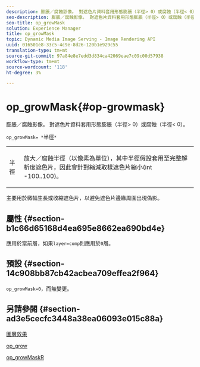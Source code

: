```yaml
---
description: 膨脹／腐蝕影像。 對遮色片資料套用形態膨脹（半徑> 0）或腐蝕（半徑< 0）。
seo-description: 膨脹／腐蝕影像。 對遮色片資料套用形態膨脹（半徑> 0）或腐蝕（半徑< 0）。
seo-title: op_growMask
solution: Experience Manager
title: op_growMask
topic: Dynamic Media Image Serving - Image Rendering API
uuid: 016501e8-33c5-4c9e-8d26-120b1e929c55
translation-type: tm+mt
source-git-commit: 97a84e8e7edd3d834ca42069eae7c09c00d57938
workflow-type: tm+mt
source-wordcount: '118'
ht-degree: 3%

---
```



# op_growMask{#op-growmask}

膨脹／腐蝕影像。 對遮色片資料套用形態膨脹（半徑> 0）或腐蝕（半徑&lt; 0）。

`op_growMask= *`半徑`*`

<table id="simpletable_3BAA4523D29E447FA7A4C9009B3E8344"> 
 <tr class="strow"> 
  <td class="stentry"> <p><span class="varname"> 半徑</span> </p> </td> 
  <td class="stentry"> <p>放大／腐蝕半徑（以像素為單位），其中半徑假設套用至完整解析度遮色片，因此會針對縮減取樣遮色片縮小(int -100..100)。 </p></td> 
 </tr> 
</table>

主要用於微幅生長或收縮遮色片，以避免遮色片邊緣周圍出現偽影。

## 屬性 {#section-b1c66d65168d4ea695e8662ea690bd4e}

應用於當前層，如果`layer=comp`則應用於`0`層。

## 預設 {#section-14c908bb87cb42acbea709effea2f964}

`op_growMask=0`，而無變更。

## 另請參閱 {#section-ad3e5cecfc3448a38ea06093e015c88a}

[圖層效果](../../../../../is-api/http-ref/image-serving-api-ref/c-http-protocol-reference/c-syntax-and-features/r-layer-effects.md#reference-82a6b5311b3d4471ad2799adb3b2201c)

[op_grow](../../../../../is-api/http-ref/image-serving-api-ref/c-http-protocol-reference/c-command-reference/r-op-grow.md#reference-f95f3291c78c42b9a34b1b7e177e739a)

[op_growMaskR](../../../../../is-api/http-ref/image-serving-api-ref/c-http-protocol-reference/c-command-reference/r-op-growmaskr.md#reference-8092864159ae43c490821b9590d7709a)
